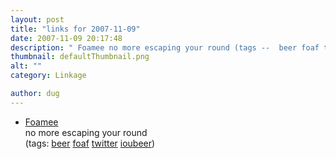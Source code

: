 ```yaml
---
layout: post
title: "links for 2007-11-09"
date: 2007-11-09 20:17:48
description: " Foamee no more escaping your round (tags --  beer foaf twitter ioubeer)&#8230;"
thumbnail: defaultThumbnail.png
alt: ""
category: Linkage

author: dug
---
```


<ul class="delicious">
	<li>
		<div class="delicious-link"><a href="http://foamee.com/">Foamee</a></div>
		<div class="delicious-extended">no more escaping your round</div>
		<div class="delicious-tags">(tags: <a href="http://del.icio.us/dug/beer">beer</a> <a href="http://del.icio.us/dug/foaf">foaf</a> <a href="http://del.icio.us/dug/twitter">twitter</a> <a href="http://del.icio.us/dug/ioubeer">ioubeer</a>)</div>
	</li>
</ul>
